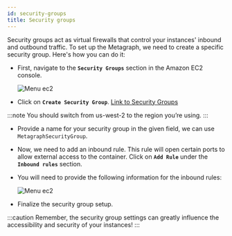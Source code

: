 ```yaml
---
id: security-groups
title: Security groups
---
```


Security groups act as virtual firewalls that control your instances' inbound and outbound traffic. To set up the Metagraph, we need to create a specific security group. Here's how you can do it:

- First, navigate to the **`Security Groups`** section in the Amazon EC2 console.

    
    ![Menu ec2](/img/sdk/security-group-1.png)
    
- Click on **`Create Security Group`**.
    [Link to Security Groups](https://us-west-2.console.aws.amazon.com/ec2/home?region=us-west-2#SecurityGroups)

:::note
You should switch from us-west-2 to the region you’re using.
:::

- Provide a name for your security group in the given field, we can use `MetagraphSecurityGroup`.
- Now, we need to add an inbound rule. This rule will open certain ports to allow external access to the container. Click on **`Add Rule`** under the **`Inbound rules`** section.
- You will need to provide the following information for the inbound rules:

    ![Menu ec2](/img/sdk/security-group-2.png)

- Finalize the security group setup.

:::caution
Remember, the security group settings can greatly influence the accessibility and security of your instances!
:::
